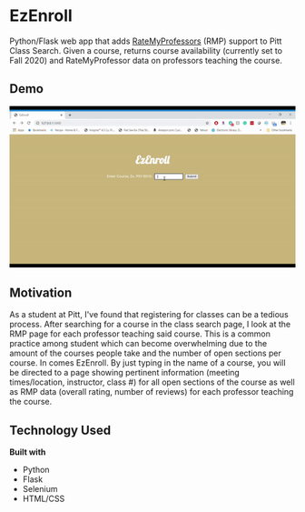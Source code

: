 # EzEnroll
Python/Flask web app that adds [RateMyProfessors](https://www.ratemyprofessors.com/) (RMP) support to Pitt Class Search. Given a course, returns course availability (currently set to Fall 2020) and RateMyProfessor data on professors teaching the course.

## Demo
<img src = "https://github.com/Akisanya/EzEnroll/blob/master/demo.gif" alt="demo gif"/>

## Motivation
As a student at Pitt, I've found that registering for classes can be a tedious process. After searching for a course in the class search page, I look at the RMP page for each professor teaching said course. This is a common practice among student which can become overwhelming due to the amount of the courses people take and the number of open sections per course. In comes EzEnroll. By just typing in the name of a course, you will be directed to a page showing pertinent information (meeting times/location, instructor, class #) for all open sections of the course as well as RMP data (overall rating, number of reviews) for each professor teaching the course.

## Technology Used
<b>Built with</b>
- Python
- Flask
- Selenium
- HTML/CSS
